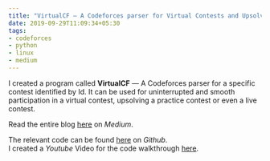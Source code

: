 ```yaml
---
title: "VirtualCF — A Codeforces parser for Virtual Contests and Upsolving Contests"
date: 2019-09-29T11:09:34+05:30
tags:
- codeforces
- python
- linux
- medium
---
```


I created a program called **VirtualCF** — A Codeforces parser for a specific contest identified by Id. It can be used for uninterrupted and smooth participation in a virtual contest, upsolving a practice contest or even a live contest.

Read the entire blog [here](https://medium.com/@SabujJanaCodes/is-there-any-python-script-that-can-aid-my-codeforces-virtual-contest-participation-ccdede51524a) on *Medium*.

The relevant code can be found [here](https://github.com/JanaSabuj/VirtualCF) on *Github*.  
I created a *Youtube* Video for the code walkthrough [here](https://youtu.be/9UNwuovxQm4).

